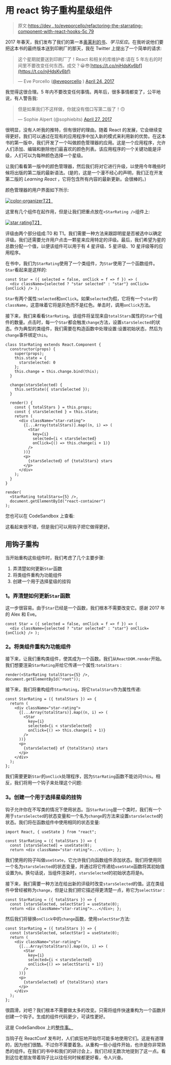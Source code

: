 # 用 react 钩子重构星级组件

> 原文:[https://dev . to/eveporcello/refactoring-the-starrating-component-with-react-hooks-5c 79](https://dev.to/eveporcello/refactoring-the-starrating-component-with-react-hooks-5c79)

2017 年春天，我们发布了我们的第一本[奥莱利的书](http://shop.oreilly.com/product/0636920049579.do)、*学习反应*。在我听说他们要把这本书的最终版本送到印刷厂的那天，我在 Twitter 上提出了一个简单的请求:

> 这个星期就要送到印刷厂了！React 和相关的库维护者:请在 5 年左右的时间里不要改变任何东西。成交？😀😎[https://t.co/njHdsKv6bf](https://t.co/njHdsKv6bf)
> 
> — Eve Porcello ([@eveporcello](https://dev.to/eveporcello) ) [April 24, 2017](https://twitter.com/eveporcello/status/856646889772466176?ref_src=twsrc%5Etfw)

我觉得这很合理。5 年内不要改变任何事情。两年后，很多事情都变了，公平地说，有人警告我:

> 但是如果我们不这样做，你就没有借口写第二版了！🙃
> 
> — Sophie Alpert (@sophiebits) [April 27, 2017](https://twitter.com/sophiebits/status/857470144338984960?ref_src=twsrc%5Etfw)

很明显，没有人听我的推特，但有很好的理由。随着 React 的发展，它会继续变得更好。我们可以通过在现有的应用程序中加入新的模式来利用新的优势。在这本书的第一版中，我们开发了一个叫做颜色管理器的应用。这是一个应用程序，允许人们添加、编辑和删除他们最喜欢的颜色列表。该应用程序的一个关键功能是评级，人们可以为每种颜色选择一个星级。

让我们看看第一版中的颜色管理器，然后我们将对它进行升级，以使用今年晚些时候将出版的第二版的最新语法。(是的，这是一个漫不经心的声明，我们正在开发第二版的 *Learning React* ，它将包含所有内容的最新更新。会很棒的。)

颜色管理器的用户界面如下所示:

[![color-organizer](../Images/50559bbf92f277181012a6dd930b51b1.png)T2】](https://res.cloudinary.com/practicaldev/image/fetch/s--SR1uJu2D--/c_limit%2Cf_auto%2Cfl_progressive%2Cq_auto%2Cw_880/https://moonhighway.com/static/9f9a1b348694536fbd25402239d8939c/4a731/color-organizer.png)

这里有几个组件在起作用，但是让我们把重点放在`<StarRating />`组件上:

[![star rating](../Images/25b4e255fc5161a4d3f854d638ef5395.png)T2】](https://res.cloudinary.com/practicaldev/image/fetch/s--lX7RyP25--/c_limit%2Cf_auto%2Cfl_progressive%2Cq_auto%2Cw_880/https://moonhighway.com/static/690cdc630437c71e78fbb872edb095ce/26524/star-rating.png)

评级由两个部分组成:T0 和 T1。我们需要一种方法来跟踪明星是否被选中以确定评级。我们还需要允许用户点击一颗星来应用特定的评级。最后，我们希望为星的总数分配一个值，以便该组件可以用于有 4 星评级、5 星评级、10 星评级等的应用程序。

在书中，我们为`StarRating`使用了一个类组件，为`Star`使用了一个函数组件。`Star`看起来是这样的:

```
const Star = ({ selected = false, onClick = f => f }) => (
  <div className={selected ? "star selected" : "star"} onClick={onClick} /> ); 
```

`Star`有两个属性:`selected`和`onClick`。如果`selected`为假，它将有一个`star`的`className`，这意味着它将是灰色而不是红色。单击时，调用`onClick`方法。

接下来，我们来看看`StarRating`。该组件将呈现来自`totalStars`属性的`Star`个组件的数量。点击时，每一个`Star`都会触发`change`方法，设置`starsSelected`的状态。作为典型的类组件，我们需要在构造函数中处理设置:设置初始状态，然后为`change`事件绑定`this`。

```
class StarRating extends React.Component {
  constructor(props) {
    super(props);
    this.state = {
      starsSelected: 0
    };
    this.change = this.change.bind(this);
  }

  change(starsSelected) {
    this.setState({ starsSelected });
  }

  render() {
    const { totalStars } = this.props;
    const { starsSelected } = this.state;
    return (
      <div className="star-rating">
        {[...Array(totalStars)].map((n, i) => (
          <Star
            key={i}
            selected={i < starsSelected}
            onClick={() => this.change(i + 1)}
          />
        ))}
        <p>
          {starsSelected} of {totalStars} stars
        </p>
      </div>
    );
  }
}

render(
  <StarRating totalStars={5} />,
  document.getElementById("react-container")
); 
```

您也可以在 CodeSandbox 上查看:

这看起来很不错，但是我们可以用钩子把它做得更好。

## [](#refactoring-with-hooks)用钩子重构

当开始重构这些组件时，我们考虑了几个主要步骤:

1.  弄清楚如何更新`Star`函数
2.  将类组件重构为功能组件
3.  创建一个用于选择星级的挂钩

### [](#1-figure-out-how-to-update-the-raw-star-endraw-function)1。弄清楚如何更新`Star`函数

这一步很容易。由于`Star`已经是一个函数，我们根本不需要改变它。感谢 2017 年的 Alex 和 Eve。

```
const Star = ({ selected = false, onClick = f => f }) => (
  <div className={selected ? "star selected" : "star"} onClick={onClick} /> ); 
```

### [](#2-refactor-class-component-as-a-function-component)2。将类组件重构为功能组件

接下来，让我们重构类组件，使其成为一个函数。我们从`ReactDOM.render`开始。我们想要渲染`StarRating`并给它传递一个属性:`totalStars` :

```
render(<StarRating totalStars={5} />, document.getElementById("root")); 
```

接下来，我们将重构组件`StarRating`，将它`totalStars`作为属性传递:

```
const StarRating = ({ totalStars }) => {
  return (
    <div className="star-rating">
      {[...Array(totalStars)].map((n, i) => (
        <Star
          key={i}
          selected={i < starsSelected}
          onClick={() => this.change(i + 1)}
        />
      ))}
      <p>
        {starsSelected} of {totalStars} stars
      </p>
    </div>
  );
}; 
```

我们需要更新`Star`的`onClick`处理程序，因为`StarRating`函数不能访问`this`。相反，我们将用一个钩子来处理这个问题:

### [](#3-create-a-hook-for-selecting-a-star-rating)3。创建一个用于选择星级的挂钩

钩子允许你在不写类的情况下使用状态。当`StarRating`是一个类时，我们有一个用于`starsSelected`的状态变量和一个名为`change`的方法来设置`starsSelected`的状态。我们将在函数组件中使用相同的状态变量:

```
import React, { useState } from "react";

const StarRating = ({ totalStars }) => {
  const [starsSelected] = useState(0);
  return <div className="star-rating">...</div>; }; 
```

我们使用的钩子叫做`useState`，它允许我们向函数组件添加状态。我们将使用同一个名为`starsSelected`的状态变量，并通过将它传递给`useState`函数将其初始值设置为`0`。换句话说，当组件渲染时，`starsSelected`的初始状态将是`0`。

接下来，我们需要一种方法在给出新的评级时改变`starsSelected`的值。这在类组件中曾经被称为`change`，但是让我们把它描述得更清楚一点，称它为`selectStar` :

```
const StarRating = ({ totalStars }) => {
  const [starsSelected, selectStar] = useState(0);
  return <div className="star-rating">...</div>; }; 
```

然后我们将替换`onClick`中的`change`函数，使用`selectStar`方法:

```
const StarRating = ({ totalStars }) => {
  const [starsSelected, selectStar] = useState(0);
  return (
    <div className="star-rating">
      {[...Array(totalStars)].map((n, i) => (
        <Star
          key={i}
          selected={i < starsSelected}
          onClick={() => selectStar(i + 1)}
        />
      ))}
      <p>
        {starsSelected} of {totalStars} stars
      </p>
    </div>
  );
}; 
```

很圆滑，对吧？我们根本不需要做太多的改变。只需将组件快速重构为一个函数并创建一个钩子。生成的组件代码更少，可读性更好。

这是 CodeSandbox 上的[整件事。](https://codesandbox.io/embed/v0n20v6143)

当钩子在 ReactConf 发布时，人们疯狂地开始尽可能多地使用它们。这是有道理的，因为他们很酷。不过你不需要着急。从重构一些小组件开始，也许是你非常熟悉的组件。在我们的书中和我们的研讨会上，我们已经无数次地提到了这一点。看到这位老朋友带着钩子比以往任何时候都更好看，令人兴奋。